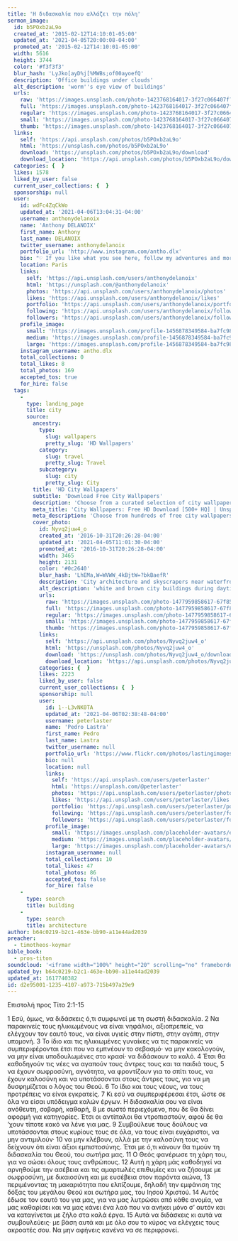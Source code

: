 ```yaml
---
title: 'H διδασκαλία που αλλάζει την πόλη'
sermon_image:
  id: b5POxb2aL9o
  created_at: '2015-02-12T14:10:01-05:00'
  updated_at: '2021-04-05T20:00:08-04:00'
  promoted_at: '2015-02-12T14:10:01-05:00'
  width: 5616
  height: 3744
  color: '#f3f3f3'
  blur_hash: 'LyJko[ayD%j[%MWBs;of00ayoefQ'
  description: 'Office buildings under clouds'
  alt_description: 'worm''s eye view of buildings'
  urls:
    raw: 'https://images.unsplash.com/photo-1423768164017-3f27c066407f?ixid=MnwxNjM3NDl8MHwxfHNlYXJjaHwyM3x8Y2l0eXxlbnwwfHx8fDE2MTc3NDAzMTE&ixlib=rb-1.2.1'
    full: 'https://images.unsplash.com/photo-1423768164017-3f27c066407f?crop=entropy&cs=srgb&fm=jpg&ixid=MnwxNjM3NDl8MHwxfHNlYXJjaHwyM3x8Y2l0eXxlbnwwfHx8fDE2MTc3NDAzMTE&ixlib=rb-1.2.1&q=85'
    regular: 'https://images.unsplash.com/photo-1423768164017-3f27c066407f?crop=entropy&cs=tinysrgb&fit=max&fm=jpg&ixid=MnwxNjM3NDl8MHwxfHNlYXJjaHwyM3x8Y2l0eXxlbnwwfHx8fDE2MTc3NDAzMTE&ixlib=rb-1.2.1&q=80&w=1080'
    small: 'https://images.unsplash.com/photo-1423768164017-3f27c066407f?crop=entropy&cs=tinysrgb&fit=max&fm=jpg&ixid=MnwxNjM3NDl8MHwxfHNlYXJjaHwyM3x8Y2l0eXxlbnwwfHx8fDE2MTc3NDAzMTE&ixlib=rb-1.2.1&q=80&w=400'
    thumb: 'https://images.unsplash.com/photo-1423768164017-3f27c066407f?crop=entropy&cs=tinysrgb&fit=max&fm=jpg&ixid=MnwxNjM3NDl8MHwxfHNlYXJjaHwyM3x8Y2l0eXxlbnwwfHx8fDE2MTc3NDAzMTE&ixlib=rb-1.2.1&q=80&w=200'
  links:
    self: 'https://api.unsplash.com/photos/b5POxb2aL9o'
    html: 'https://unsplash.com/photos/b5POxb2aL9o'
    download: 'https://unsplash.com/photos/b5POxb2aL9o/download'
    download_location: 'https://api.unsplash.com/photos/b5POxb2aL9o/download?ixid=MnwxNjM3NDl8MHwxfHNlYXJjaHwyM3x8Y2l0eXxlbnwwfHx8fDE2MTc3NDAzMTE'
  categories: {  }
  likes: 1578
  liked_by_user: false
  current_user_collections: {  }
  sponsorship: null
  user:
    id: wdFc4ZqCkWo
    updated_at: '2021-04-06T13:04:31-04:00'
    username: anthonydelanoix
    name: 'Anthony DELANOIX'
    first_name: Anthony
    last_name: DELANOIX
    twitter_username: anthonydelanoix
    portfolio_url: 'http://www.instagram.com/antho.dlx'
    bio: "♡ If you like what you see here, follow my adventures and more on Instagram @antho_dlx ♡\r\n25 years old, born in south of France, living in Paris. Scandinavian culture lover, working in digital marketing, and trying to travel as much as possible."
    location: Paris
    links:
      self: 'https://api.unsplash.com/users/anthonydelanoix'
      html: 'https://unsplash.com/@anthonydelanoix'
      photos: 'https://api.unsplash.com/users/anthonydelanoix/photos'
      likes: 'https://api.unsplash.com/users/anthonydelanoix/likes'
      portfolio: 'https://api.unsplash.com/users/anthonydelanoix/portfolio'
      following: 'https://api.unsplash.com/users/anthonydelanoix/following'
      followers: 'https://api.unsplash.com/users/anthonydelanoix/followers'
    profile_image:
      small: 'https://images.unsplash.com/profile-1456878349584-ba7fc98ac955?ixlib=rb-1.2.1&q=80&fm=jpg&crop=faces&cs=tinysrgb&fit=crop&h=32&w=32'
      medium: 'https://images.unsplash.com/profile-1456878349584-ba7fc98ac955?ixlib=rb-1.2.1&q=80&fm=jpg&crop=faces&cs=tinysrgb&fit=crop&h=64&w=64'
      large: 'https://images.unsplash.com/profile-1456878349584-ba7fc98ac955?ixlib=rb-1.2.1&q=80&fm=jpg&crop=faces&cs=tinysrgb&fit=crop&h=128&w=128'
    instagram_username: antho.dlx
    total_collections: 0
    total_likes: 8
    total_photos: 169
    accepted_tos: true
    for_hire: false
  tags:
    -
      type: landing_page
      title: city
      source:
        ancestry:
          type:
            slug: wallpapers
            pretty_slug: 'HD Wallpapers'
          category:
            slug: travel
            pretty_slug: Travel
          subcategory:
            slug: city
            pretty_slug: City
        title: 'HD City Wallpapers'
        subtitle: 'Download Free City Wallpapers'
        description: 'Choose from a curated selection of city wallpapers for your mobile and desktop screens. Always free on Unsplash.'
        meta_title: 'City Wallpapers: Free HD Download [500+ HQ] | Unsplash'
        meta_description: 'Choose from hundreds of free city wallpapers. Download HD wallpapers for free on Unsplash.'
        cover_photo:
          id: Nyvq2juw4_o
          created_at: '2016-10-31T20:26:28-04:00'
          updated_at: '2021-04-05T11:01:30-04:00'
          promoted_at: '2016-10-31T20:26:28-04:00'
          width: 3465
          height: 2131
          color: '#0c2640'
          blur_hash: 'LhEMa,W=WVWW_4kBjtW=?bkBaefR'
          description: 'City architecture and skyscrapers near waterfront'
          alt_description: 'white and brown city buildings during daytime'
          urls:
            raw: 'https://images.unsplash.com/photo-1477959858617-67f85cf4f1df?ixlib=rb-1.2.1'
            full: 'https://images.unsplash.com/photo-1477959858617-67f85cf4f1df?ixlib=rb-1.2.1&q=85&fm=jpg&crop=entropy&cs=srgb'
            regular: 'https://images.unsplash.com/photo-1477959858617-67f85cf4f1df?ixlib=rb-1.2.1&q=80&fm=jpg&crop=entropy&cs=tinysrgb&w=1080&fit=max'
            small: 'https://images.unsplash.com/photo-1477959858617-67f85cf4f1df?ixlib=rb-1.2.1&q=80&fm=jpg&crop=entropy&cs=tinysrgb&w=400&fit=max'
            thumb: 'https://images.unsplash.com/photo-1477959858617-67f85cf4f1df?ixlib=rb-1.2.1&q=80&fm=jpg&crop=entropy&cs=tinysrgb&w=200&fit=max'
          links:
            self: 'https://api.unsplash.com/photos/Nyvq2juw4_o'
            html: 'https://unsplash.com/photos/Nyvq2juw4_o'
            download: 'https://unsplash.com/photos/Nyvq2juw4_o/download'
            download_location: 'https://api.unsplash.com/photos/Nyvq2juw4_o/download'
          categories: {  }
          likes: 2223
          liked_by_user: false
          current_user_collections: {  }
          sponsorship: null
          user:
            id: 1--L3vNK0TA
            updated_at: '2021-04-06T02:38:48-04:00'
            username: peterlaster
            name: 'Pedro Lastra'
            first_name: Pedro
            last_name: Lastra
            twitter_username: null
            portfolio_url: 'https://www.flickr.com/photos/lastingimages/'
            bio: null
            location: null
            links:
              self: 'https://api.unsplash.com/users/peterlaster'
              html: 'https://unsplash.com/@peterlaster'
              photos: 'https://api.unsplash.com/users/peterlaster/photos'
              likes: 'https://api.unsplash.com/users/peterlaster/likes'
              portfolio: 'https://api.unsplash.com/users/peterlaster/portfolio'
              following: 'https://api.unsplash.com/users/peterlaster/following'
              followers: 'https://api.unsplash.com/users/peterlaster/followers'
            profile_image:
              small: 'https://images.unsplash.com/placeholder-avatars/extra-large.jpg?ixlib=rb-1.2.1&q=80&fm=jpg&crop=faces&cs=tinysrgb&fit=crop&h=32&w=32'
              medium: 'https://images.unsplash.com/placeholder-avatars/extra-large.jpg?ixlib=rb-1.2.1&q=80&fm=jpg&crop=faces&cs=tinysrgb&fit=crop&h=64&w=64'
              large: 'https://images.unsplash.com/placeholder-avatars/extra-large.jpg?ixlib=rb-1.2.1&q=80&fm=jpg&crop=faces&cs=tinysrgb&fit=crop&h=128&w=128'
            instagram_username: null
            total_collections: 10
            total_likes: 47
            total_photos: 86
            accepted_tos: false
            for_hire: false
    -
      type: search
      title: building
    -
      type: search
      title: architecture
author: b64c0219-b2c1-463e-bb90-a11e44ad2039
preacher:
  - timotheos-koymar
bible_book:
  - pros-titon
soundcloud: '<iframe width="100%" height="20" scrolling="no" frameborder="no" allow="autoplay" src="https://w.soundcloud.com/player/?url=https%3A//api.soundcloud.com/tracks/709879111%3Fsecret_token%3Ds-IIYlH&color=%23ff5500&inverse=false&auto_play=false&show_user=true"></iframe>'
updated_by: b64c0219-b2c1-463e-bb90-a11e44ad2039
updated_at: 1617740382
id: d2e95001-1235-4107-a973-715b497a29e9
---
```

Επιστολή προς Τίτο 2:1-15

1 Εσύ, όμως, να διδάσκεις ό,τι συμφωνεί με τη σωστή διδασκαλία. 2 Να παρακινείς τους ηλικιωμένους να είναι νηφάλιοι, αξιοπρεπείς, να ελέγχουν τον εαυτό τους, να είναι υγιείς στην πίστη, στην αγάπη, στην υπομονή. 3 Το ίδιο και τις ηλικιωμένες γυναίκες να τις παρακινείς να συμπεριφέρονται έτσι που να εμπνέουν το σεβασμό· να μην κακολογούν, να μην είναι υποδουλωμένες στο κρασί· να διδάσκουν το καλό. 4 Έτσι θα καθοδηγούν τις νέες να αγαπούν τους άντρες τους και τα παιδιά τους, 5 να έχουν σωφροσύνη, αγνότητα, να φροντίζουν για το σπίτι τους, να έχουν καλοσύνη και να υποτάσσονται στους άντρες τους, για να μη δυσφημίζεται ο λόγος του Θεού. 6 Το ίδιο και τους νέους, να τους προτρέπεις να είναι εγκρατείς. 7 Κι εσύ να συμπεριφέρεσαι έτσι, ώστε σε όλα να είσαι υπόδειγμα καλών έργων. Η διδασκαλία σου να είναι ανόθευτη, σοβαρή, καθαρή, 8 με σωστό περιεχόμενο, που δε θα δίνει αφορμή για κατηγορίες. Έτσι οι αντίπαλοι θα ντροπιαστούν, αφού δε θα ’χουν τίποτε κακό να λένε για μας. 9 Συμβούλευε τους δούλους να υποτάσσονται στους κυρίους τους σε όλα, να τους είναι ευχάριστοι, να μην αντιμιλούν· 10 να μην κλέβουν, αλλά με την καλοσύνη τους να δείχνουν ότι είναι άξιοι εμπιστοσύνης. Έτσι με ό,τι κάνουν θα τιμούν τη διδασκαλία του Θεού, του σωτήρα μας.
11 Ο Θεός φανέρωσε τη χάρη του, για να σώσει όλους τους ανθρώπους. 12 Αυτή η χάρη μάς καθοδηγεί να αρνηθούμε την ασέβεια και τις αμαρτωλές επιθυμίες και να ζήσουμε με σωφροσύνη, με δικαιοσύνη και με ευσέβεια στον παρόντα αιώνα, 13 περιμένοντας τη μακαριότητα που ελπίζουμε, δηλαδή την εμφάνιση της δόξας του μεγάλου Θεού και σωτήρα μας, του Ιησού Χριστού. 14 Αυτός έδωσε τον εαυτό του για μας, για να μας λυτρώσει από κάθε ανομία, να μας καθαρίσει και να μας κάνει ένα λαό που να ανήκει μόνο σ’ αυτόν και να καταγίνεται με ζήλο στα καλά έργα. 15 Αυτά να διδάσκεις κι αυτά να συμβουλεύεις· με βάση αυτά και με όλο σου το κύρος να ελέγχεις τους ακροατές σου. Να μην αφήνεις κανένα να σε περιφρονεί.